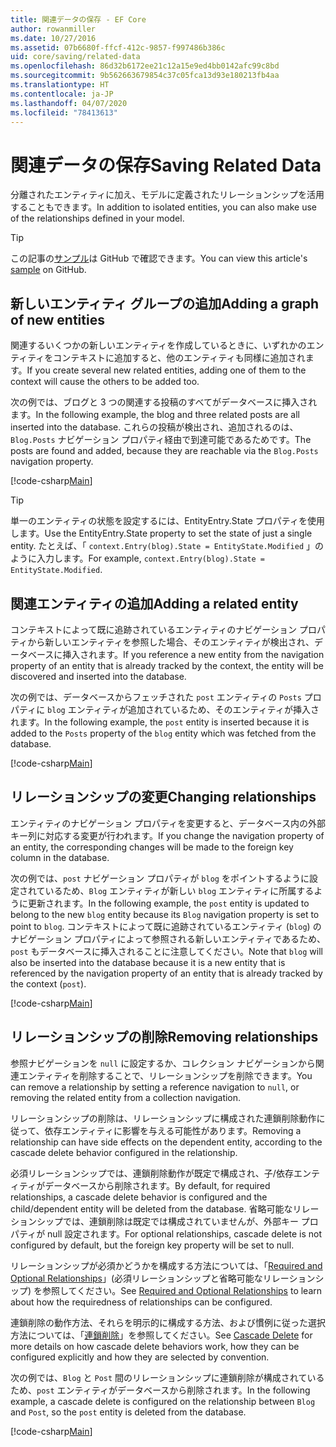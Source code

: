```yaml
---
title: 関連データの保存 - EF Core
author: rowanmiller
ms.date: 10/27/2016
ms.assetid: 07b6680f-ffcf-412c-9857-f997486b386c
uid: core/saving/related-data
ms.openlocfilehash: 86d32b6172ee21c12a15e9ed4bb0142afc99c8bd
ms.sourcegitcommit: 9b562663679854c37c05fca13d93e180213fb4aa
ms.translationtype: HT
ms.contentlocale: ja-JP
ms.lasthandoff: 04/07/2020
ms.locfileid: "78413613"
---
```

# <a name="saving-related-data"></a><span data-ttu-id="4cc65-102">関連データの保存</span><span class="sxs-lookup"><span data-stu-id="4cc65-102">Saving Related Data</span></span>

<span data-ttu-id="4cc65-103">分離されたエンティティに加え、モデルに定義されたリレーションシップを活用することもできます。</span><span class="sxs-lookup"><span data-stu-id="4cc65-103">In addition to isolated entities, you can also make use of the relationships defined in your model.</span></span>

> [!TIP]  
> <span data-ttu-id="4cc65-104">この記事の[サンプル](https://github.com/dotnet/EntityFramework.Docs/tree/master/samples/core/Saving/RelatedData/)は GitHub で確認できます。</span><span class="sxs-lookup"><span data-stu-id="4cc65-104">You can view this article's [sample](https://github.com/dotnet/EntityFramework.Docs/tree/master/samples/core/Saving/RelatedData/) on GitHub.</span></span>

## <a name="adding-a-graph-of-new-entities"></a><span data-ttu-id="4cc65-105">新しいエンティティ グループの追加</span><span class="sxs-lookup"><span data-stu-id="4cc65-105">Adding a graph of new entities</span></span>

<span data-ttu-id="4cc65-106">関連するいくつかの新しいエンティティを作成しているときに、いずれかのエンティティをコンテキストに追加すると、他のエンティティも同様に追加されます。</span><span class="sxs-lookup"><span data-stu-id="4cc65-106">If you create several new related entities, adding one of them to the context will cause the others to be added too.</span></span>

<span data-ttu-id="4cc65-107">次の例では、ブログと 3 つの関連する投稿のすべてがデータベースに挿入されます。</span><span class="sxs-lookup"><span data-stu-id="4cc65-107">In the following example, the blog and three related posts are all inserted into the database.</span></span> <span data-ttu-id="4cc65-108">これらの投稿が検出され、追加されるのは、`Blog.Posts` ナビゲーション プロパティ経由で到達可能であるためです。</span><span class="sxs-lookup"><span data-stu-id="4cc65-108">The posts are found and added, because they are reachable via the `Blog.Posts` navigation property.</span></span>

[!code-csharp[Main](../../../samples/core/Saving/RelatedData/Sample.cs#AddingGraphOfEntities)]

> [!TIP]  
> <span data-ttu-id="4cc65-109">単一のエンティティの状態を設定するには、EntityEntry.State プロパティを使用します。</span><span class="sxs-lookup"><span data-stu-id="4cc65-109">Use the EntityEntry.State property to set the state of just a single entity.</span></span> <span data-ttu-id="4cc65-110">たとえば、「 `context.Entry(blog).State = EntityState.Modified` 」のように入力します。</span><span class="sxs-lookup"><span data-stu-id="4cc65-110">For example, `context.Entry(blog).State = EntityState.Modified`.</span></span>

## <a name="adding-a-related-entity"></a><span data-ttu-id="4cc65-111">関連エンティティの追加</span><span class="sxs-lookup"><span data-stu-id="4cc65-111">Adding a related entity</span></span>

<span data-ttu-id="4cc65-112">コンテキストによって既に追跡されているエンティティのナビゲーション プロパティから新しいエンティティを参照した場合、そのエンティティが検出され、データベースに挿入されます。</span><span class="sxs-lookup"><span data-stu-id="4cc65-112">If you reference a new entity from the navigation property of an entity that is already tracked by the context, the entity will be discovered and inserted into the database.</span></span>

<span data-ttu-id="4cc65-113">次の例では、データベースからフェッチされた `post` エンティティの `Posts` プロパティに `blog` エンティティが追加されているため、そのエンティティが挿入されます。</span><span class="sxs-lookup"><span data-stu-id="4cc65-113">In the following example, the `post` entity is inserted because it is added to the `Posts` property of the `blog` entity which was fetched from the database.</span></span>

[!code-csharp[Main](../../../samples/core/Saving/RelatedData/Sample.cs#AddingRelatedEntity)]

## <a name="changing-relationships"></a><span data-ttu-id="4cc65-114">リレーションシップの変更</span><span class="sxs-lookup"><span data-stu-id="4cc65-114">Changing relationships</span></span>

<span data-ttu-id="4cc65-115">エンティティのナビゲーション プロパティを変更すると、データベース内の外部キー列に対応する変更が行われます。</span><span class="sxs-lookup"><span data-stu-id="4cc65-115">If you change the navigation property of an entity, the corresponding changes will be made to the foreign key column in the database.</span></span>

<span data-ttu-id="4cc65-116">次の例では、`post` ナビゲーション プロパティが `blog` をポイントするように設定されているため、`Blog` エンティティが新しい `blog` エンティティに所属するように更新されます。</span><span class="sxs-lookup"><span data-stu-id="4cc65-116">In the following example, the `post` entity is updated to belong to the new `blog` entity because its `Blog` navigation property is set to point to `blog`.</span></span> <span data-ttu-id="4cc65-117">コンテキストによって既に追跡されているエンティティ (`blog`) のナビゲーション プロパティによって参照される新しいエンティティであるため、`post` もデータベースに挿入されることに注意してください。</span><span class="sxs-lookup"><span data-stu-id="4cc65-117">Note that `blog` will also be inserted into the database because it is a new entity that is referenced by the navigation property of an entity that is already tracked by the context (`post`).</span></span>

[!code-csharp[Main](../../../samples/core/Saving/RelatedData/Sample.cs#ChangingRelationships)]

## <a name="removing-relationships"></a><span data-ttu-id="4cc65-118">リレーションシップの削除</span><span class="sxs-lookup"><span data-stu-id="4cc65-118">Removing relationships</span></span>

<span data-ttu-id="4cc65-119">参照ナビゲーションを `null` に設定するか、コレクション ナビゲーションから関連エンティティを削除することで、リレーションシップを削除できます。</span><span class="sxs-lookup"><span data-stu-id="4cc65-119">You can remove a relationship by setting a reference navigation to `null`, or removing the related entity from a collection navigation.</span></span>

<span data-ttu-id="4cc65-120">リレーションシップの削除は、リレーションシップに構成された連鎖削除動作に従って、依存エンティティに影響を与える可能性があります。</span><span class="sxs-lookup"><span data-stu-id="4cc65-120">Removing a relationship can have side effects on the dependent entity, according to the cascade delete behavior configured in the relationship.</span></span>

<span data-ttu-id="4cc65-121">必須リレーションシップでは、連鎖削除動作が既定で構成され、子/依存エンティティがデータベースから削除されます。</span><span class="sxs-lookup"><span data-stu-id="4cc65-121">By default, for required relationships, a cascade delete behavior is configured and the child/dependent entity will be deleted from the database.</span></span> <span data-ttu-id="4cc65-122">省略可能なリレーションシップでは、連鎖削除は既定では構成されていませんが、外部キー プロパティが null 設定されます。</span><span class="sxs-lookup"><span data-stu-id="4cc65-122">For optional relationships, cascade delete is not configured by default, but the foreign key property will be set to null.</span></span>

<span data-ttu-id="4cc65-123">リレーションシップが必須かどうかを構成する方法については、「[Required and Optional Relationships](../modeling/relationships.md#required-and-optional-relationships)」(必須リレーションシップと省略可能なリレーションシップ) を参照してください。</span><span class="sxs-lookup"><span data-stu-id="4cc65-123">See [Required and Optional Relationships](../modeling/relationships.md#required-and-optional-relationships) to learn about how the requiredness of relationships can be configured.</span></span>

<span data-ttu-id="4cc65-124">連鎖削除の動作方法、それらを明示的に構成する方法、および慣例に従った選択方法については、「[連鎖削除](cascade-delete.md)」を参照してください。</span><span class="sxs-lookup"><span data-stu-id="4cc65-124">See [Cascade Delete](cascade-delete.md) for more details on how cascade delete behaviors work, how they can be configured explicitly and  how they are selected by convention.</span></span>

<span data-ttu-id="4cc65-125">次の例では、`Blog` と `Post` 間のリレーションシップに連鎖削除が構成されているため、`post` エンティティがデータベースから削除されます。</span><span class="sxs-lookup"><span data-stu-id="4cc65-125">In the following example, a cascade delete is configured on the relationship between `Blog` and `Post`, so the `post` entity is deleted from the database.</span></span>

[!code-csharp[Main](../../../samples/core/Saving/RelatedData/Sample.cs#RemovingRelationships)]
